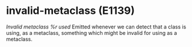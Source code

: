 # invalid-metaclass (E1139)
*Invalid metaclass %r used* Emitted whenever we can detect that a class
is using, as a metaclass, something which might be invalid for using as
a metaclass.
